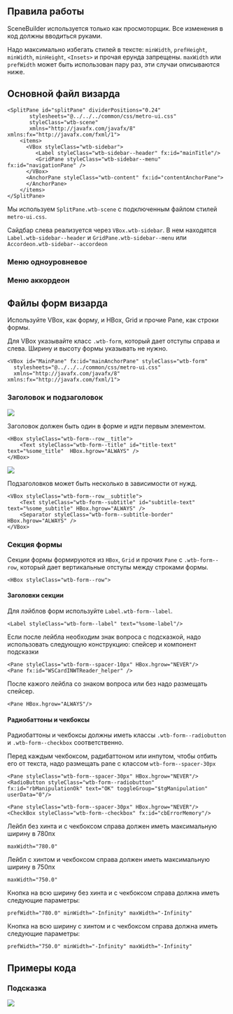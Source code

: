 ## Правила работы

SceneBuilder используется только как просмоторщик. Все изменения в код должны вводиться руками.

Надо максимально избегать стилей в тексте: ``minWidth``, ``prefHeight``, ``minWidth``, ``minHeight``, ``<Insets>`` и прочая ерунда запрещены. ``maxWidth`` или ``prefWidth`` может быть использован пару раз, эти случаи описываются ниже.

## Основной файл визарда

    <SplitPane id="splitPane" dividerPositions="0.24"
           stylesheets="@../../../common/css/metro-ui.css"
           styleClass="wtb-scene"
           xmlns="http://javafx.com/javafx/8" xmlns:fx="http://javafx.com/fxml/1">
        <items>
          <VBox styleClass="wtb-sidebar">
             <Label styleClass="wtb-sidebar--header" fx:id="mainTitle"/>
             <GridPane styleClass="wtb-sidebar--menu" fx:id="navigationPane" />
          </VBox>
          <AnchorPane styleClass="wtb-content" fx:id="contentAnchorPane">
          </AnchorPane>
        </items>
    </SplitPane>

Мы используем ``SplitPane.wtb-scene`` с подключенным файлом стилей ``metro-ui.css``. 

Сайдбар слева реализуется через ``VBox.wtb-sidebar``. В нем находятся ``Label.wtb-sidebar--header`` и ``GridPane.wtb-sidebar--menu`` или ``Accordeon.wtb-sidebar--accordeon``

### Меню одноуровневое

### Меню аккордеон

## Файлы форм визарда

Используйте VBox, как форму, и HBox, Grid и прочие Pane, как строки формы.

Для VBox указывайте класс ``.wtb-form``, который дает отступы справа и слева. Ширину и высоту формы указывать не нужно.

    <VBox id="MainPane" fx:id="mainAnchorPane" styleClass="wtb-form"
      stylesheets="@../../../common/css/metro-ui.css"
      xmlns="http://javafx.com/javafx/8" xmlns:fx="http://javafx.com/fxml/1">

### Заголовок и подзаголовок

![](http://seigiard-eaht.github.io/WorkshopTab/title.png)

Заголовок должен быть один в форме и идти первым элементом.

    <HBox styleClass="wtb-form--row__title">
        <Text styleClass="wtb-form--title" id="title-text" text="%some_title"  HBox.hgrow="ALWAYS" />        
    </HBox>

![](http://seigiard-eaht.github.io/WorkshopTab/subtitle.png)

Подзаголовков может быть несколько в зависимости от нужд.

    <VBox styleClass="wtb-form--row__subtitle">
        <Text styleClass="wtb-form--subtitle" id="subtitle-text" text="%some_subtitle" HBox.hgrow="ALWAYS" />
        <Separator styleClass="wtb-form--subtitle-border" HBox.hgrow="ALWAYS" />
    </VBox>

### Секция формы

Секции формы формируются из ``HBox``, ``Grid`` и прочих ``Pane`` с ``.wtb-form--row``, который дает вертикальные отступы между строками формы.

    <HBox styleClass="wtb-form--row">

#### Заголовки секции

Для лэйблов форм используйте ``Label.wtb-form--label``.

    <Label styleClass="wtb-form--label" text="%some-label"/>

Если после лейбла необходим знак вопроса с подсказкой, надо использовать следующую конструкцию: спейсер и компонент подсказки

    <Pane styleClass="wtb-form--spacer-10px" HBox.hgrow="NEVER"/>
    <Pane fx:id="WSCardINWTReader_helper" />

После кажого лейбла со знаком вопроса или без надо размещать спейсер.
    
    <Pane HBox.hgrow="ALWAYS"/>

#### Радиобаттоны и чекбоксы

Радиобаттоны и чекбоксы должны иметь классы ``.wtb-form--radiobutton`` и ``.wtb-form--checkbox`` соответственно.

Перед каждым чекбоксом, радибаттоном или инпутом, чтобы отбить его от текста, надо размещать pane с классом ``wtb-form--spacer-30px``

    <Pane styleClass="wtb-form--spacer-30px" HBox.hgrow="NEVER"/>
    <RadioButton styleClass="wtb-form--radiobutton" fx:id="rbManipulationOk" text="OK" toggleGroup="$tgManipulation" userData="0"/>

    <Pane styleClass="wtb-form--spacer-30px" HBox.hgrow="NEVER"/>
    <CheckBox styleClass="wtb-form--checkbox" fx:id="cbErrorMemory"/>


Лейбл без хинта и с чекбоксом справа должен иметь максимальную ширину в 780пх 

    maxWidth="780.0"

Лейбл с хинтом и чекбоксом справа должен иметь максимальную ширину в 750пх

    maxWidth="750.0"

Кнопка на всю ширину без хинта и с чекбоксом справа должна иметь следующие параметры: 

    prefWidth="780.0" minWidth="-Infinity" maxWidth="-Infinity"

Кнопка на всю ширину с хинтом и с чекбоксом справа должна иметь следующие параметры: 

    prefWidth="750.0" minWidth="-Infinity" maxWidth="-Infinity"
    
## Примеры кода

### Подсказка

![](http://seigiard-eaht.github.io/WorkshopTab/text-important.png)